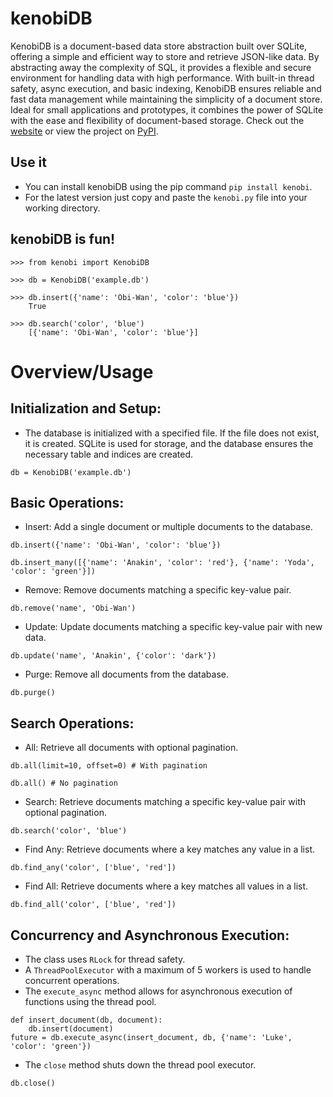 # kenobiDB
KenobiDB is a document-based data store abstraction built over SQLite, offering a simple and efficient way to store and retrieve JSON-like data.
By abstracting away the complexity of SQL, it provides a flexible and secure environment for handling data with high performance. With built-in
thread safety, async execution, and basic indexing, KenobiDB ensures reliable and fast data management while maintaining the simplicity of a document store.
Ideal for small applications and prototypes, it combines the power of SQLite with the ease and flexibility of document-based storage. Check out
the [website](http://patx.github.io/kenobi/) or view the project on [PyPI](https://pypi.org/project/kenobi/).

## Use it
* You can install kenobiDB using the pip command  `pip install kenobi`.
* For the latest version just copy and paste the `kenobi.py` file into your working directory.

## kenobiDB is fun!
```
>>> from kenobi import KenobiDB

>>> db = KenobiDB('example.db')

>>> db.insert({'name': 'Obi-Wan', 'color': 'blue'})
    True

>>> db.search('color', 'blue')
    [{'name': 'Obi-Wan', 'color': 'blue'}]
```

# Overview/Usage

## Initialization and Setup:
* The database is initialized with a specified file. If the file does not exist, it is created. SQLite is used for storage, and the database ensures the necessary table and indices are created.
```
db = KenobiDB('example.db')
```

## Basic Operations:
* Insert: Add a single document or multiple documents to the database.
```
db.insert({'name': 'Obi-Wan', 'color': 'blue'})

db.insert_many([{'name': 'Anakin', 'color': 'red'}, {'name': 'Yoda', 'color': 'green'}])
```

* Remove: Remove documents matching a specific key-value pair.
```
db.remove('name', 'Obi-Wan')
```

* Update: Update documents matching a specific key-value pair with new data.
```
db.update('name', 'Anakin', {'color': 'dark'})
```

* Purge: Remove all documents from the database.
```
db.purge()
```

## Search Operations:
* All: Retrieve all documents with optional pagination.
```
db.all(limit=10, offset=0) # With pagination

db.all() # No pagination
```

* Search: Retrieve documents matching a specific key-value pair with optional pagination.
```
db.search('color', 'blue')
```

* Find Any: Retrieve documents where a key matches any value in a list.
```
db.find_any('color', ['blue', 'red'])
```

* Find All: Retrieve documents where a key matches all values in a list.
```
db.find_all('color', ['blue', 'red'])
```

## Concurrency and Asynchronous Execution:
* The class uses `RLock` for thread safety.
* A `ThreadPoolExecutor` with a maximum of 5 workers is used to handle concurrent operations.
* The `execute_async` method allows for asynchronous execution of functions using the thread pool.
```
def insert_document(db, document):
    db.insert(document)
future = db.execute_async(insert_document, db, {'name': 'Luke', 'color': 'green'})
```

   * The `close` method shuts down the thread pool executor.
```
db.close()
```

